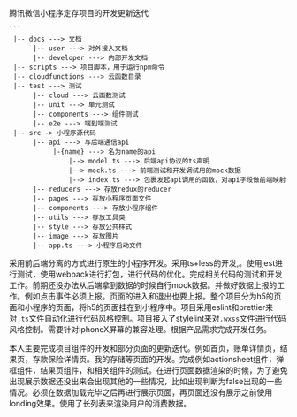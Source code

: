 腾讯微信小程序定存项目的开发更新迭代

```
​```
 |-- docs ---> 文档
      |-- user ---> 对外接入文档
      |-- developer ---> 内部开发文档
 |-- scripts ---> 项目脚本，用于运行npm命令
 |-- cloudfunctions ---> 云函数目录
 |-- test ---> 测试
      |-- cloud ---> 云函数测试
      |-- unit ---> 单元测试
      |-- components ---> 组件测试
      |-- e2e ---> 端到端测试
 |-- src -> 小程序源代码
      |-- api ---> 与后端通信api
           |-{name} ---> 名为name的api
               |--> model.ts ---> 后端api协议的ts声明
               |--> mock.ts ---> 前端测试和开发调试用的mock数据
               |--> index.ts ---> 包裹发起api调用的函数，对api字段做前端映射
      |-- reducers ---> 存放redux的reducer
      |-- pages ---> 存放小程序页面文件
      |-- components ---> 存放小程序组件
      |-- utils ---> 存放工具类
      |-- style ---> 存放公共样式
      |-- image ---> 存放图片
      |-- app.ts ---> 小程序启动文件
```

采用前后端分离的方式进行原生的小程序开发。采用ts+less的开发,。使用jest进行测试，使用webpack进行打包，进行代码的优化。完成相关代码的测试和开发工作。前期还没办法从后端拿到数据的时候自行mock数据。并做好数据上报的工作。例如点击事件必须上报。页面的进入和退出也要上报。整个项目分为h5的页面和小程序的页面，将h5的页面挂在到小程序中。项目采用eslint和prettier来对`.ts`文件自动化进行代码风格控制。项目接入了stylelint来对`.wxss`文件进行代码风格控制。需要针对iphoneX屏幕的兼容处理。根据产品需求完成开发任务。

本人主要完成项目组件的开发和部分页面的更新迭代。例如首页，账单详情页，结果页，存款保险详情页。我的存储等页面的开发。完成例如actionsheet组件，弹框组件，结果页组件，和相关组件的测试。在进行页面数据渲染的时候，为了避免出现展示数据还没出来会出现其他的一些情况，比如出现判断为false出现的一些情况。必须在数据加载完毕之后再进行展示页面，再页面还没有展示之前使用londing效果。使用了长列表来渲染用户的消费数据。